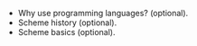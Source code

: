 * Why use programming languages? (optional).
* Scheme history (optional).
* Scheme basics (optional).
